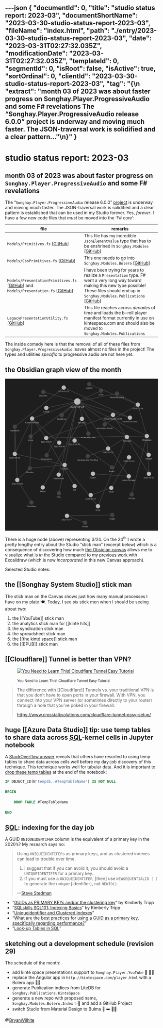 ---json
{
  "documentId": 0,
  "title": "studio status report: 2023-03",
  "documentShortName": "2023-03-30-studio-status-report-2023-03",
  "fileName": "index.html",
  "path": "./entry/2023-03-30-studio-status-report-2023-03",
  "date": "2023-03-31T02:27:32.035Z",
  "modificationDate": "2023-03-31T02:27:32.035Z",
  "templateId": 0,
  "segmentId": 0,
  "isRoot": false,
  "isActive": true,
  "sortOrdinal": 0,
  "clientId": "2023-03-30-studio-status-report-2023-03",
  "tag": "{\n  \"extract\": \"month 03 of 2023 was about faster progress on Songhay.Player.ProgressiveAudio and some F# revelations The “Songhay.Player.ProgressiveAudio release 6.0.0” project is underway and moving much faster. The JSON-traversal work is solidified and a clear pattern…\"\n}"
}
---

# studio status report: 2023-03

## month 03 of 2023 was about faster progress on `Songhay.Player.ProgressiveAudio` and some F# revelations

The “`Songhay.Player.ProgressiveAudio` release 6.0.0” [project](https://github.com/users/BryanWilhite/projects/9) is underway and moving much faster. The JSON-traversal work is solidified and a clear pattern is established that can be used in my Studio forever. Yes, _forever_. I have a few new code files that _must_ be moved into the ‘F# core’:

| file | remarks |
| - | - |
| `Models/Primitives.fs` [[GitHub](https://github.com/BryanWilhite/Songhay.Player.ProgressiveAudio/blob/96a8bcdabefb43e3041da218f79e29275fd7d528/Songhay.Player.ProgressiveAudio/Models/Primitives.fs)] | This file has my incredible `JsonElementValue` type that has to be enshrined in `Songhay.Modules` [[GitHub](https://github.com/BryanWilhite/Songhay.Modules)] |
| `Models/CssPrimitives.fs` [[GitHub](https://github.com/BryanWilhite/Songhay.Player.ProgressiveAudio/blob/96a8bcdabefb43e3041da218f79e29275fd7d528/Songhay.Player.ProgressiveAudio/Models/CssPrimitives.fs)] | This one needs to go into `Songhay.Modules.Bolero` [[GitHub](https://github.com/BryanWilhite/Songhay.Modules.Bolero)] |
| `Models/PresentationPrimitives.fs` [[GitHub](https://github.com/BryanWilhite/Songhay.Player.ProgressiveAudio/blob/96a8bcdabefb43e3041da218f79e29275fd7d528/Songhay.Player.ProgressiveAudio/Models/PresentationPrimitives.fs)] and `Models/Presentation.fs` [[GitHub](https://github.com/BryanWilhite/Songhay.Player.ProgressiveAudio/blob/96a8bcdabefb43e3041da218f79e29275fd7d528/Songhay.Player.ProgressiveAudio/Models/Primitives.fs)] | I have been trying for years to realize a `Presentation` type. F# went a very long way toward making this new type possible! These files should end up in `Songhay.Modules.Publications` [[GitHub](https://github.com/BryanWilhite/Songhay.Modules.Publications)] |
| `LegacyPresentationUtility.fs` [[GitHub](https://github.com/BryanWilhite/Songhay.Player.ProgressiveAudio/blob/96a8bcdabefb43e3041da218f79e29275fd7d528/Songhay.Player.ProgressiveAudio/LegacyPresentationUtility.fs)] | This file reaches across _decades_ of time and loads the b-roll player manifest format currently in use on kintespace.com and should also be moved to `Songhay.Modules.Publications` |

The inside comedy here is that the removal of all of these files from `Songhay.Player.ProgressiveAudio` leaves almost no files in the project! The types and utilities _specific_ to progressive audio are not here yet.

## the Obsidian graph view of the month

![the Obsidian graph view of the month](../presentation/image/day-path-2023-03-30-20-18-10.png)

There is a huge node (above) representing 3/24. On the 24<sup>th</sup> I wrote a pretty lengthy entry about the Studio “stick man” (excerpt below) which is a consequence of discovering how much [the Obsidian canvas](https://www.youtube.com/watch?v=rPescoJzcFA) allows me to visualize what is _in_ the Studio compared to my [previous work](http://songhayblog.azurewebsites.net/entry/2022-09-28-studio-status-report-2022-09/) with Excalidraw (which is now _incorporated_ in this new Canvas approach).

Selected Studio notes:

## the [[Songhay System Studio]] stick man

The stick man on the Canvas shows just how many manual processes I have on my plate 🍽. Today, I see _six_ stick men when I should be seeing about two:

1. the [[YouTube]] stick man
2. the analytics stick man for [[kinté hits]]
3. the syndication stick man
4. the spreadsheet stick man
5. the [[the kinté space]] stick man
6. the [[EPUB]] stick man

## [[Cloudflare]] Tunnel is better than VPN?

<figure>
    <a href="https://www.youtube.com/watch?v=ZvIdFs3M5ic">
        <img alt="You Need to Learn This! Cloudflare Tunnel Easy Tutorial" src="https://img.youtube.com/vi/ZvIdFs3M5ic/maxresdefault.jpg" width="480" />
    </a>
    <p><small>You Need to Learn This! Cloudflare Tunnel Easy Tutorial</small></p>
</figure>

>The difference with [[Cloudflare]] Tunnels vs. your traditional VPN is that you don’t have to open ports in your firewall. With VPN, you connect into your VPN server (or sometimes directly to your router) through a hole that you’ve poked in your firewall.
>
><https://www.crosstalksolutions.com/cloudflare-tunnel-easy-setup/>
>

## huge [[Azure Data Studio]] tip: use temp tables to share data across <acronym title="Structured Query Language">SQL</acronym>-kernel cells in Jupyter notebook

A [StackOverflow answer](https://stackoverflow.com/a/59035152/22944) reveals that others have resorted to using temp tables to share data across cells well before my day-job discovery of this technique. This technique works well for tabular data. And it is important to [drop these temp tables](https://www.sqlshack.com/how-to-drop-temp-tables-in-sql-server/) at the end of the notebook:

```sql
IF OBJECT_ID(N'tempdb..#TempTableName') IS NOT NULL

BEGIN

    DROP TABLE #TempTableName

END
```

## <acronym title="Structured Query Language">SQL</acronym>: indexing for the day job

A GUID `UNIQUEIDENTIFER` column is the equivalent of a primary key in the 2020’s? My research says no:

> Using `UNIQUEIDENTIFER`s as primary keys, and as clustered indexes can lead to trouble over time.
>
> 1. I suggest that if you can avoid it, you should avoid a `UNIQUEIDENTIFER` for a primary key.
> 2. If you must use a `UNIQUEIDENTIFER`, [then] use `NEWSEQUENTIALID ( )` to generate the unique [identifier], not `NEWID()`.
>
>—[Steve Stedman](https://stevestedman.com/2021/09/should-i-use-a-unique-identifier-as-a-primary-key-2/)
>

- “[GUIDs as PRIMARY KEYs and/or the clustering key](https://www.sqlskills.com/blogs/kimberly/guids-as-primary-keys-andor-the-clustering-key/)” by Kimberly Tripp
- “[SQLskills SQL101: Indexing Basics](https://www.sqlskills.com/blogs/kimberly/sqlskills-sql101-indexing/)” by Kimberly Tripp
- “[Uniqueidentifier and Clustered Indexes](https://azure.microsoft.com/en-us/blog/uniqueidentifier-and-clustered-indexes/)”
- “[What are the best practices for using a GUID as a primary key, specifically regarding performance?](https://stackoverflow.com/questions/11938044/what-are-the-best-practices-for-using-a-guid-as-a-primary-key-specifically-rega)”
- “[Look-up Tables in SQL](https://www.red-gate.com/simple-talk/databases/sql-server/t-sql-programming-sql-server/look-up-tables-in-sql/)”

## sketching out a development schedule (revision 29)

The schedule of the month:

- add kinté space presentations support to `Songhay.Player.YouTube` 🔨 🚜✨
- replace the Angular app in `http://kintespace.com/player.html` with a Bolero app 🚜🔥
- generate Publication indices from LiteDB for `Songhay.Publications.KinteSpace`
- generate a new repo with proposed name, `Songhay.Modules.Bolero.Index` ✨🚧 and add a GitHub Project
- switch Studio from Material Design to Bulma 💄 ➡️ 💄✨

@[BryanWilhite](https://twitter.com/BryanWilhite)
